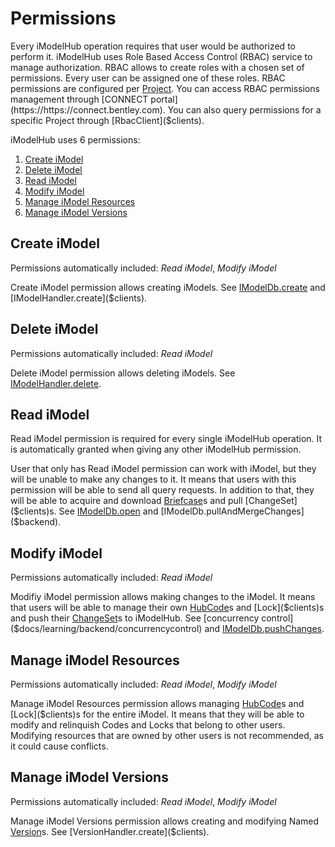 # Permissions
Every iModelHub operation requires that user would be authorized to perform it. iModelHub uses Role Based Access Control (RBAC) service to manage authorization. RBAC allows to create roles with a chosen set of permissions. Every user can be assigned one of these roles. RBAC permissions are configured per [Project]($clients). You can access RBAC permissions management through [CONNECT portal](https://https://connect.bentley.com). You can also query permissions for a specific Project through [RbacClient]($clients).

iModelHub uses 6 permissions:
1. [Create iModel](#create-imodel)
2. [Delete iModel](#delete-imodel)
3. [Read iModel](#read-imodel)
4. [Modify iModel](#modify-imodel)
5. [Manage iModel Resources](#manage-imodel-resources)
6. [Manage iModel Versions](#manage-imodel-resources)

## Create iModel
Permissions automatically included: _Read iModel_, _Modify iModel_

Create iModel permission allows creating iModels. See [IModelDb.create]($backend) and [IModelHandler.create]($clients).

## Delete iModel
Permissions automatically included: _Read iModel_

Delete iModel permission allows deleting iModels. See [IModelHandler.delete]($clients).

## Read iModel
Read iModel permission is required for every single iModelHub operation. It is automatically granted when giving any other iModelHub permission.

User that only has Read iModel permission can work with iModel, but they will be unable to make any changes to it. It means that users with this permission will be able to send all query requests. In addition to that, they will be able to acquire and download [Briefcase]($clients)s and pull [ChangeSet]($clients)s. See [IModelDb.open]($backend) and [IModelDb.pullAndMergeChanges]($backend).

## Modify iModel
Permissions automatically included: _Read iModel_

Modifiy iModel permission allows making changes to the iModel. It means that users will be able to manage their own [HubCode]($clients)s and [Lock]($clients)s and push their [ChangeSet]($clients)s to iModelHub. See [concurrency control]($docs/learning/backend/concurrencycontrol) and [IModelDb.pushChanges]($backend).

## Manage iModel Resources
Permissions automatically included: _Read iModel_, _Modify iModel_

Manage iModel Resources permission allows managing [HubCode]($clients)s and [Lock]($clients)s for the entire iModel. It means that they will be able to modify and relinquish Codes and Locks that belong to other users. Modifying resources that are owned by other users is not recommended, as it could cause conflicts.

## Manage iModel Versions
Permissions automatically included: _Read iModel_, _Modify iModel_

Manage iModel Versions permission allows creating and modifying Named [Version]($clients)s. See [VersionHandler.create]($clients).